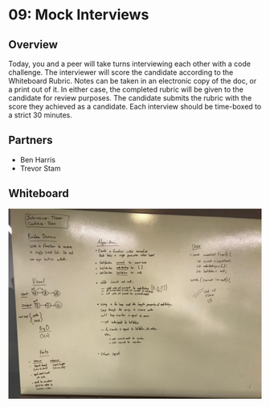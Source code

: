 # 09: Mock Interviews
## Overview
Today, you and a peer will take turns interviewing each other with a code challenge. The interviewer will score the candidate according to the Whiteboard Rubric. Notes can be taken in an electronic copy of the doc, or a print out of it. In either case, the completed rubric will be given to the candidate for review purposes. The candidate submits the rubric with the score they achieved as a candidate. Each interview should be time-boxed to a strict 30 minutes.

## Partners
* Ben Harris
* Trevor Stam

## Whiteboard
![Whiteboard](./images/whiteboard.jpg)